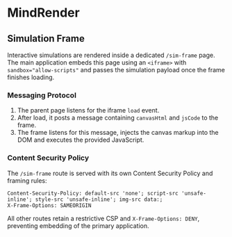 # MindRender

## Simulation Frame

Interactive simulations are rendered inside a dedicated `/sim-frame` page. The main
application embeds this page using an `<iframe>` with `sandbox="allow-scripts"` and
passes the simulation payload once the frame finishes loading.

### Messaging Protocol

1. The parent page listens for the iframe `load` event.
2. After load, it posts a message containing `canvasHtml` and `jsCode` to the frame.
3. The frame listens for this message, injects the canvas markup into the DOM and
   executes the provided JavaScript.

### Content Security Policy

The `/sim-frame` route is served with its own Content Security Policy and framing
rules:

```
Content-Security-Policy: default-src 'none'; script-src 'unsafe-inline'; style-src 'unsafe-inline'; img-src data:;
X-Frame-Options: SAMEORIGIN
```

All other routes retain a restrictive CSP and `X-Frame-Options: DENY`, preventing
embedding of the primary application.
